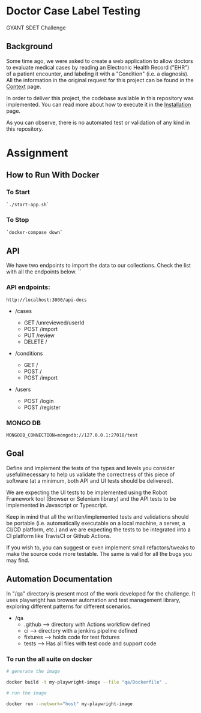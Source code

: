# Doctor Case Label Testing

GYANT SDET Challenge

## Background

Some time ago, we were asked to create a web application to allow doctors to evaluate medical cases by reading an Electronic Health Record ("EHR") of a patient encounter, and labeling it with a "Condition" (i.e. a diagnosis). All the information in the original request for this project can be found in the [Context](https://github.com/GYANTINC/gyant-sdet-qa-code-challenge/wiki/Context) page.

In order to deliver this project, the codebase available in this repository was implemented. You can read more about how to execute it in the [Installation](https://github.com/GYANTINC/gyant-sdet-qa-code-challenge/wiki/Installation) page. 

As you can observe, there is no automated test or validation of any kind in this repository.

# Assignment

## How to Run With Docker
### To Start 
```bash
`./start-app.sh`
```
### To Stop
```bash
`docker-compose down`
```
## API 
We have two endpoints to import the data to our collections. Check the list with all the endpoints below.
``
### API endpoints:
`http://localhost:3000/api-docs`
- /cases
    - GET /unreviewed/userId
    - POST /import
    - PUT /review
    - DELETE /

- /conditions
    - GET /
    - POST /
    - POST /import
    
- /users
    - POST /login
    - POST /register

### MONGO DB
`MONGODB_CONNECTION=mongodb://127.0.0.1:27018/test`

## Goal
Define and implement the tests of the types and levels you consider useful/necessary to help us validate the correctness of this piece of software (at a minimum, both API and UI tests should be delivered).

We are expecting the UI tests to be implemented using the Robot Framework tool (Browser or Selenium library) and the API tests to be implemented in Javascript or Typescript.

Keep in mind that all the written/implemented tests and validations should be portable (i.e. automatically executable on a local machine, a server, a CI/CD platform, etc.) and we are expecting the tests to be integrated into a CI platform like TravisCI or Github Actions.

If you wish to, you can suggest or even implement small refactors/tweaks to make the source code more testable. The same is valid for all the bugs you may find.

## Automation Documentation

In "/qa" directory is present most of the work developed for the challenge. It uses playwright has browser automation and test management library, exploring different patterns for different scenarios.

- /qa
    - .github --> directory with Actions workflow defined
    - ci --> directory with a jenkins pipeline defined
    - fixtures --> holds code for test fixtures
    - tests --> Has all files with test code and support code


### To run the all suite on docker
```bash
# generate the image

docker build -t my-playwright-image --file "qa/Dockerfile" .

# run the image

docker run --network="host" my-playwright-image
```